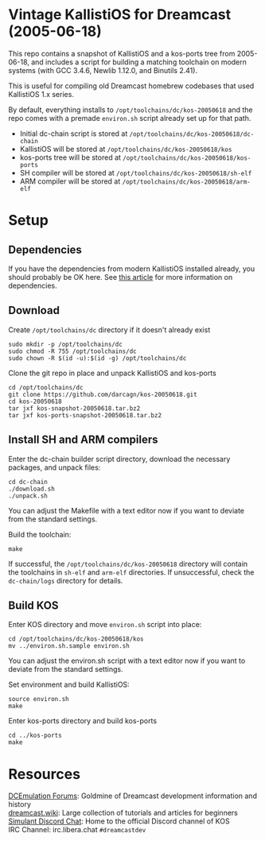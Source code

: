 # Vintage KallistiOS for Dreamcast (2005-06-18)
This repo contains a snapshot of KallistiOS and a kos-ports tree from 2005-06-18, and includes a script for building a matching toolchain on modern systems (with GCC 3.4.6, Newlib 1.12.0, and Binutils 2.41).

This is useful for compiling old Dreamcast homebrew codebases that used KallistiOS 1.x series.

By default, everything installs to `/opt/toolchains/dc/kos-20050618` and the repo comes with a premade `environ.sh` script already set up for that path.
- Initial dc-chain script is stored at `/opt/toolchains/dc/kos-20050618/dc-chain`
- KallistiOS will be stored at `/opt/toolchains/dc/kos-20050618/kos`
- kos-ports tree will be stored at `/opt/toolchains/dc/kos-20050618/kos-ports`
- SH compiler will be stored at `/opt/toolchains/dc/kos-20050618/sh-elf`
- ARM compiler will be stored at `/opt/toolchains/dc/kos-20050618/arm-elf`

# Setup
## Dependencies
If you have the dependencies from modern KallistiOS installed already, you should probably be OK here. See [this article](https://dreamcast.wiki/Getting_Started_with_Dreamcast_development) for more information on dependencies.

## Download
Create `/opt/toolchains/dc` directory if it doesn't already exist
```
sudo mkdir -p /opt/toolchains/dc
sudo chmod -R 755 /opt/toolchains/dc
sudo chown -R $(id -u):$(id -g) /opt/toolchains/dc
```
Clone the git repo in place and unpack KallistiOS and kos-ports
```
cd /opt/toolchains/dc
git clone https://github.com/darcagn/kos-20050618.git
cd kos-20050618
tar jxf kos-snapshot-20050618.tar.bz2
tar jxf kos-ports-snapshot-20050618.tar.bz2
```
## Install SH and ARM compilers
Enter the dc-chain builder script directory, download the necessary packages, and unpack files:
```
cd dc-chain
./download.sh
./unpack.sh
```
You can adjust the Makefile with a text editor now if you want to deviate from the standard settings.

Build the toolchain:
```
make
```

If successful, the `/opt/toolchains/dc/kos-20050618` directory will contain the toolchains in `sh-elf` and `arm-elf` directories. If unsuccessful, check the `dc-chain/logs` directory for details.

## Build KOS
Enter KOS directory and move `environ.sh` script into place:
```
cd /opt/toolchains/dc/kos-20050618/kos
mv ../environ.sh.sample environ.sh
```
You can adjust the environ.sh script with a text editor now if you want to deviate from the standard settings.

Set environment and build KallistiOS:
```
source environ.sh
make
```

Enter kos-ports directory and build kos-ports
```
cd ../kos-ports
make
```

# Resources
[DCEmulation Forums](http://dcemulation.org/phpBB/viewforum.php?f=29): Goldmine of Dreamcast development information and history  
[dreamcast.wiki](http://dreamcast.wiki): Large collection of tutorials and articles for beginners  
[Simulant Discord Chat](https://discord.gg/bpDZHT78PA): Home to the official Discord channel of KOS  
IRC Channel: irc.libera.chat `#dreamcastdev`
